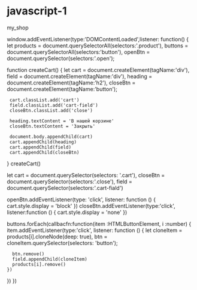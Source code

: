 # javascript-1
my_shop

window.addEventListener(type:'DOMContentLoaded',listener: 
function() {
  let products = document.querySelectorAll(selectors:'.product'),
      buttons = document.querySelectorAll(selectors:'button'),
      openBtn = document.querySelector(selectors:'.open');

  function createCart() {
     let cart = document.createElement(tagName:'div'),
         field = document.createElement(tagName:'div'),
         heading = document.createElement(tagName:'h2'),
         closeBtn = document.createElement(tagName:'button');
     
     cart.classList.add('cart')
     field.classList.add('cart-field')
     closeBtn.classList.add('close')

     heading.textContent = 'В нашей корзине'
     closeBtn.textContent = 'Закрыть'

     document.body.appendChild(cart)
     cart.appendChild(heading)
     cart.appendChild(field)
     cart.appendChild(closeBtn)
  } 
  createCart()

  let cart = document.querySelector(selectors: '.cart'),
      closeBtn = document.querySelector(selectors:'.close'),
      field = document.querySelector(selectors:'.cart-fiald')

  openBtn.addEventListener(type: 'click', listener: function () {
     cart.style.display = 'block'
  })
  closeBtn.addEventListener(type:'click', listener:function () {
     cart.style.display = 'none'
  })

  buttons.forEach(callbacfn:function(item :HTMLButtonElement, i :number) {
    item.addEventListener(type:'click', listener: function () {
      let cloneItem = products[i].cloneNode(deep: true),
         btn = cloneItem.querySelector(selectors: 'button');

      btn.remove()
      field.appendChild(cloneItem)
      products[i].remove() 
    })
  })
})
